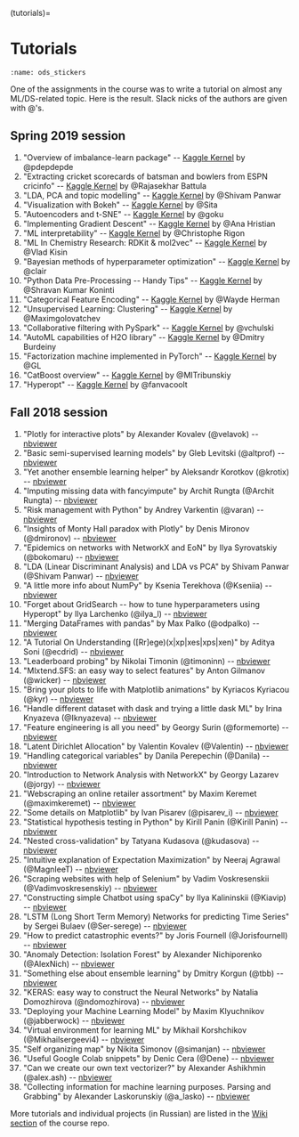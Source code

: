 (tutorials)=

# Tutorials

```{figure} /_static/img/ods_stickers.jpg
:name: ods_stickers
```

One of the assignments in the course was to write a tutorial on almost any ML/DS-related topic. Here is the result. Slack nicks of the authors are given with @'s.

## Spring 2019 session

1. "Overview of imbalance-learn package" -- [Kaggle Kernel](https://www.kaggle.com/pdepdepde/what-we-can-do-with-umbalanced-data)  by @pdepdepde
1. "Extracting cricket scorecards of batsman and bowlers from ESPN cricinfo" -- [Kaggle Kernel](https://www.kaggle.com/rjs417/cricket-scorecard-web-scraping) by @Rajasekhar Battula
1. "LDA, PCA and topic modelling" -- [Kaggle Kernel](https://inclass.kaggle.com/shivampanwar/tutorial-lda-vs-pca-and-topic-modelling-using-lda) by @Shivam Panwar
1. "Visualization with Bokeh" -- [Kaggle Kernel](https://www.kaggle.com/sitask/tutorial-visualization-with-bokeh) by @Sita
1. "Autoencoders and t-SNE" -- [Kaggle Kernel](https://inclass.kaggle.com/rohitgr/autoencoders-tsne) by @goku
1. "Implementing Gradient Descent" -- [Kaggle Kernel](https://www.kaggle.com/pocahontas1010/implementing-gradient-descent-algorithm) by @Ana Hristian
1. "ML interpretability" -- [Kaggle Kernel](https://www.kaggle.com/datacog314/tutorial-machine-learning-interpretability) by @Christophe Rigon
1. "ML In Chemistry Research: RDKit & mol2vec" -- [Kaggle Kernel](https://www.kaggle.com/vladislavkisin/tutorial-ml-in-chemistry-research-rdkit-mol2vec) by @Vlad Kisin
1. "Bayesian methods of hyperparameter optimization" -- [Kaggle Kernel](https://www.kaggle.com/clair14/tutorial-bayesian-optimization) by @clair
1. "Python Data Pre-Processing -- Handy Tips" -- [Kaggle Kernel](https://inclass.kaggle.com/shravankoninti/python-data-pre-processing-handy-tips) by @Shravan Kumar Koninti
1. "Categorical Feature Encoding" -- [Kaggle Kernel](https://www.kaggle.com/waydeherman/categorical-feature-encoding) by @Wayde Herman
1. "Unsupervised Learning: Clustering" -- [Kaggle Kernel](https://inclass.kaggle.com/maximgolovatchev/unsupervised-learning-clustering-tutorial) by @Maximgolovatchev
1. "Collaborative filtering with PySpark" -- [Kaggle Kernel](https://www.kaggle.com/vchulski/tutorial-collaborative-filtering-with-pyspark) by @vchulski
1. "AutoML capabilities of H2O library" -- [Kaggle Kernel](https://inclass.kaggle.com/paradiselost/tutorial-automl-capabilities-of-h2o-library) by @Dmitry Burdeiny
1. "Factorization machine implemented in PyTorch" -- [Kaggle Kernel](https://inclass.kaggle.com/gennadylaptev/factorization-machine-implemented-in-pytorch) by @GL
1. "CatBoost overview" -- [Kaggle Kernel](https://www.kaggle.com/mitribunskiy/tutorial-catboost-overview) by @MITribunskiy
1. "Hyperopt" -- [Kaggle Kernel](https://www.kaggle.com/fanvacoolt/tutorial-on-hyperopt) by @fanvacoolt

## Fall 2018 session

1. "Plotly for interactive plots" by Alexander Kovalev (@velavok) -- [nbviewer](https://nbviewer.jupyter.org/github/Yorko/mlcourse.ai/blob/main/jupyter_english/tutorials/plotly_tutorial_for_interactive_plots_sankovalev.ipynb)
1. "Basic semi-supervised learning models" by Gleb Levitski (@altprof) -- [nbviewer](https://nbviewer.jupyter.org/github/Yorko/mlcourse.ai/blob/main/jupyter_english/tutorials/basic_semi-supervised_learning_models_altprof.ipynb)
1. "Yet another ensemble learning helper" by Aleksandr Korotkov (@krotix) -- [nbviewer](https://nbviewer.jupyter.org/github/Yorko/mlcourse.ai/blob/main/jupyter_english/tutorials/yet_another_ensemble_learning_helper_aleksandr_korotkov.ipynb)
1. "Imputing missing data with fancyimpute" by Archit Rungta (@Archit Rungta) -- [nbviewer](https://nbviewer.jupyter.org/github/Yorko/mlcourse.ai/blob/main/jupyter_english/tutorials/Imputing_missing_data_with_fancyimpute_archit_rungta.ipynb)
1. "Risk management with Python" by Andrey Varkentin (@varan) -- [nbviewer](https://nbviewer.jupyter.org/github/Yorko/mlcourse.ai/blob/main/jupyter_english/tutorials/Risk_management_with_Python_Andrey_Varkentin2.ipynb)
1. "Insights of Monty Hall paradox with Plotly" by Denis Mironov (@dmironov) -- [nbviewer](https://nbviewer.jupyter.org/github/Yorko/mlcourse.ai/blob/main/jupyter_english/tutorials/Insights_of_Monty_Hall_paradox_with_Plotly_dmironov.ipynb)
1. "Epidemics on networks with NetworkX and EoN" by Ilya Syrovatskiy (@bokomaru) -- [nbviewer](https://nbviewer.jupyter.org/github/Yorko/mlcourse.ai/blob/main/jupyter_english/tutorials/Epidemics_on_networks_with_NetworkX_and_EoN_Syrovatskiy_Ilya.ipynb)
1. "LDA (Linear Discriminant Analysis) and LDA vs PCA" by Shivam Panwar (@Shivam Panwar) -- [nbviewer](https://nbviewer.jupyter.org/github/Yorko/mlcourse.ai/blob/main/jupyter_english/tutorials/lda_pca_and_topic_modelling_shivam_panwar.ipynb)
1. "A little more info about NumPy" by Ksenia Terekhova (@Kseniia) -- [nbviewer](https://nbviewer.jupyter.org/github/Yorko/mlcourse.ai/blob/main/jupyter_english/tutorials/more_info_about_numpy_kseniia_terekhova.ipynb)
1. "Forget about GridSearch -- how to tune hyperparameters using Hyperopt" by Ilya Larchenko (@ilya_l) -- [nbviewer](https://nbviewer.jupyter.org/github/Yorko/mlcourse.ai/blob/main/jupyter_english/tutorials/hyperparameters_tunning_ilya_larchenko.ipynb)
1. "Merging DataFrames with pandas" by Max Palko (@odpalko) -- [nbviewer](https://nbviewer.jupyter.org/github/Yorko/mlcourse.ai/blob/main/jupyter_english/tutorials/merging_dataframes_tutorial_max_palko.ipynb)
1. "A Tutorial On Understanding (\[Rr\]ege)(x\|xp\|xes\|xps\|xen)" by Aditya Soni (@ecdrid) -- [nbviewer](https://nbviewer.jupyter.org/github/Yorko/mlcourse.ai/blob/main/jupyter_english/tutorials/learn_regex_the_easy_way_aditya_soni.ipynb)
1. "Leaderboard probing" by Nikolai Timonin (@timoninn) -- [nbviewer](https://nbviewer.jupyter.org/github/Yorko/mlcourse.ai/blob/main/jupyter_english/tutorials/kaggle_leaderboard_probing_nikolai_timonin.ipynb)
1. "Mlxtend.SFS: an easy way to select features" by Anton Gilmanov (@wicker) -- [nbviewer](https://nbviewer.jupyter.org/github/Yorko/mlcourse.ai/blob/main/jupyter_english/tutorials/Mlxtend_SFS_an_easy_way_to_select_features.ipynb)
1. "Bring your plots to life with Matplotlib animations" by Kyriacos Kyriacou (@kyr) -- [nbviewer](https://nbviewer.jupyter.org/github/Yorko/mlcourse.ai/blob/main/jupyter_english/tutorials/bring_your_plots_to_life_with_matplotlib_animations_kyriacos_kyriacou.ipynb)
1. "Handle different dataset with dask and trying a little dask ML" by Irina Knyazeva (@Iknyazeva) -- [nbviewer](https://nbviewer.jupyter.org/github/Yorko/mlcourse.ai/blob/main/jupyter_english/tutorials/dask_objects_and_little_dask_ml_tutorial_iknyazeva.ipynb)
1. "Feature engineering is all you need" by Georgy Surin (@formemorte) -- [nbviewer](https://nbviewer.jupyter.org/github/Yorko/mlcourse.ai/blob/main/jupyter_english/tutorials/Feature_engineering_is_all_you_need_%20tutorial_Georgy_Surin.ipynb)
1. "Latent Dirichlet Allocation" by Valentin Kovalev (@Valentin) -- [nbviewer](https://nbviewer.jupyter.org/github/Yorko/mlcourse.ai/blob/main/jupyter_english/tutorials/tutorial_lda_pyldavis_kovalevvyu.ipynb)
1. "Handling categorical variables" by Danila Perepechin (@Danila) -- [nbviewer](https://nbviewer.jupyter.org/github/Yorko/mlcourse.ai/blob/main/jupyter_english/tutorials/handling_categorical_data_Danila.ipynb)
1. "Introduction to Network Analysis with NetworkX" by Georgy Lazarev (@jorgy) -- [nbviewer](https://nbviewer.jupyter.org/github/Yorko/mlcourse.ai/blob/main/jupyter_english/tutorials/Introduction_to_Network_Analysis_with_NetworkX_Georgy_Lazarev.ipynb)
1. "Webscraping an online retailer assortment" by Maxim Keremet (@maximkeremet) -- [nbviewer](https://nbviewer.jupyter.org/github/Yorko/mlcourse.ai/blob/main/jupyter_english/tutorials/webscraping_ecommerce_website_with_scrapy.ipynb)
1. "Some details on Matplotlib" by Ivan Pisarev (@pisarev_i) -- [nbviewer](https://nbviewer.jupyter.org/github/Yorko/mlcourse.ai/blob/main/jupyter_english/tutorials/some_details_in_matplotlib_pisarev_ivan.ipynb)
1. "Statistical hypothesis testing in Python" by Kirill Panin (@Kirill Panin) -- [nbviewer](https://nbviewer.jupyter.org/github/Yorko/mlcourse.ai/blob/main/jupyter_english/tutorials/statistical_hypothesis_testing_in_python_panin_kirill.ipynb)
1. "Nested cross-validation" by Tatyana Kudasova (@kudasova) -- [nbviewer](https://nbviewer.jupyter.org/github/Yorko/mlcourse.ai/blob/main/jupyter_english/tutorials/nested_cross_validation_tatyana_kudasova.ipynb)
1. "Intuitive explanation of Expectation Maximization" by Neeraj Agrawal (@MagnIeeT) -- [nbviewer](https://nbviewer.jupyter.org/github/Yorko/mlcourse.ai/blob/main/jupyter_english/tutorials/Intitutive_Explanation_of_Expectation_Maximization_Algorithm_MagnIeeT.ipynb)
1. "Scraping websites with help of Selenium" by Vadim Voskresenskii (@Vadimvoskresenskiy) -- [nbviewer](https://nbviewer.jupyter.org/github/Yorko/mlcourse.ai/blob/main/jupyter_english/tutorials/Voskresenskii_selenium_tutorial.ipynb)
1. "Constructing simple Chatbot using spaCy" by Ilya Kalininskii (@Kiavip) -- [nbviewer](https://nbviewer.jupyter.org/github/Yorko/mlcourse.ai/blob/main/jupyter_english/tutorials/tutorial_spaCy_chatbot.ipynb)
1. "LSTM (Long Short Term Memory) Networks for predicting Time Series" by Sergei Bulaev (@Ser-serege) -- [nbviewer](https://nbviewer.jupyter.org/github/Yorko/mlcourse.ai/blob/main/jupyter_english/tutorials/LSTM_tutorial_Sergei_Bulaev.ipynb)
1. "How to predict catastrophic events?" by Joris Fournell (@Jorisfournell) -- [nbviewer](https://nbviewer.jupyter.org/github/Yorko/mlcourse.ai/blob/main/jupyter_english/tutorials/Catastrophic_Events_with_Scipy.ipynb)
1. "Anomaly Detection: Isolation Forest" by Alexander Nichiporenko (@AlexNich) -- [nbviewer](https://nbviewer.jupyter.org/github/Yorko/mlcourse.ai/blob/main/jupyter_english/tutorials/anomaly_detection_isolation_forest_alexander_nichiporenko.ipynb)
1. "Something else about ensemble learning" by Dmitry Korgun (@tbb) -- [nbviewer](https://nbviewer.jupyter.org/github/Yorko/mlcourse.ai/blob/main/jupyter_english/tutorials/something_else_about_ensemble_tbb.ipynb)
1. "KERAS: easy way to construct the Neural Networks" by Natalia Domozhirova (@ndomozhirova) -- [nbviewer](https://nbviewer.jupyter.org/github/Yorko/mlcourse.ai/blob/main/jupyter_english/tutorials/Keras_easy_way_to_construct_the_Neural_Networks_fixed.ipynb)
1. "Deploying your Machine Learning Model" by Maxim Klyuchnikov (@jabberwock) -- [nbviewer](https://nbviewer.jupyter.org/github/Yorko/mlcourse.ai/blob/main/jupyter_english/tutorials/deploying-your-machine-learning-model_maxim-klyuchnikov.ipynb)
1. "Virtual environment for learning ML" by Mikhail Korshchikov (@Mikhailsergeevi4) -- [nbviewer](https://nbviewer.jupyter.org/github/Yorko/mlcourse.ai/blob/main/jupyter_english/tutorials/tutorial_ML_with_VM_Mikhail%20Korshchikov.ipynb)
1. "Self organizing map" by Nikita Simonov (@simanjan) -- [nbviewer](https://nbviewer.jupyter.org/github/Yorko/mlcourse.ai/blob/main/jupyter_english/tutorials/self_organizing_map_nikita_simonov.ipynb)
1. "Useful Google Colab snippets" by Denic Cera (@Dene) -- [nbviewer](https://nbviewer.jupyter.org/github/Dene33/mlcourse.ai/blob/master/jupyter_english/tutorials/Useful_Google_Colab_snippets.ipynb)
1. "Can we create our own text vectorizer?" by Alexander Ashikhmin (@alex.ash) -- [nbviewer](https://nbviewer.jupyter.org/github/Yorko/mlcourse.ai/blob/main/jupyter_english/tutorials/custom_vectorizer_tutorial.ipynb)
1. "Collecting information for machine learning purposes. Parsing and Grabbing" by Alexander Laskorunskiy (@a_lasko) -- [nbviewer](https://nbviewer.jupyter.org/github/Yorko/mlcourse.ai/blob/main/jupyter_english/tutorials/parsing_and_grabbing_tutorial_aleksandr_laskorunsky.ipynb)

More tutorials and individual projects (in Russian) are listed in the [Wiki section](https://github.com/Yorko/mlcourse.ai/wiki) of the course repo.
